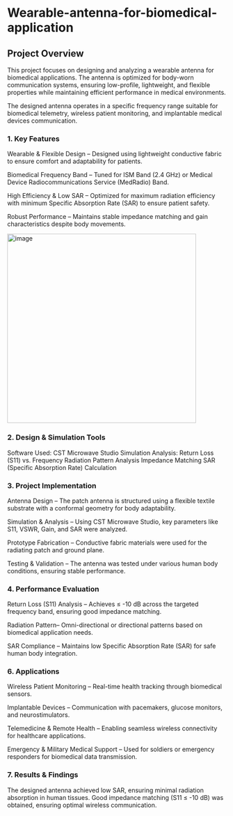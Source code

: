 # Wearable-antenna-for-biomedical-application

## Project Overview

This project focuses on designing and analyzing a wearable antenna for biomedical applications. The antenna is optimized for body-worn communication systems, ensuring low-profile, lightweight, and flexible properties while maintaining efficient performance in medical environments.

The designed antenna operates in a specific frequency range suitable for biomedical telemetry, wireless patient monitoring, and implantable medical devices communication.

### 1. Key Features
   Wearable & Flexible Design – Designed using lightweight conductive fabric to ensure comfort and adaptability for patients.
 
   Biomedical Frequency Band – Tuned for ISM Band (2.4 GHz) or Medical Device Radiocommunications Service (MedRadio) Band.
 
   High Efficiency & Low SAR – Optimized for maximum radiation efficiency with minimum Specific Absorption Rate (SAR) to ensure 
   patient safety.
 
   Robust Performance – Maintains stable impedance matching and gain characteristics despite body movements.

  <img width="434" alt="image" src="https://github.com/user-attachments/assets/e1255987-194e-4daa-ae22-ffe7cf79a944" />

### 2. Design & Simulation Tools
Software Used: CST Microwave Studio
Simulation Analysis:
Return Loss (S11) vs. Frequency
Radiation Pattern Analysis
Impedance Matching
SAR (Specific Absorption Rate) Calculation

### 3. Project Implementation
  Antenna Design – The patch antenna is structured using a flexible textile substrate with a conformal geometry for body adaptability.
 
  Simulation & Analysis – Using CST Microwave Studio, key parameters like S11, VSWR, Gain, and SAR were analyzed.
 
  Prototype Fabrication – Conductive fabric materials were used for the radiating patch and ground plane.
 
  Testing & Validation – The antenna was tested under various human body conditions, ensuring stable performance.

### 4. Performance Evaluation

  Return Loss (S11) Analysis – Achieves ≤ -10 dB across the targeted frequency band, ensuring good impedance matching.

  Radiation Pattern– Omni-directional or directional patterns based on biomedical application needs.

  SAR Compliance – Maintains low Specific Absorption Rate (SAR) for safe human body integration.

### 6. Applications
  
  Wireless Patient Monitoring – Real-time health tracking through biomedical sensors.

  Implantable Devices – Communication with pacemakers, glucose monitors, and neurostimulators.
 
  Telemedicine & Remote Health – Enabling seamless wireless connectivity for healthcare applications.

  Emergency & Military Medical Support – Used for soldiers or emergency responders for biomedical data transmission.

### 7. Results & Findings
 
   The designed antenna achieved low SAR, ensuring minimal radiation absorption in human tissues.
   Good impedance matching (S11 ≤ -10 dB) was obtained, ensuring optimal wireless communication.
   


